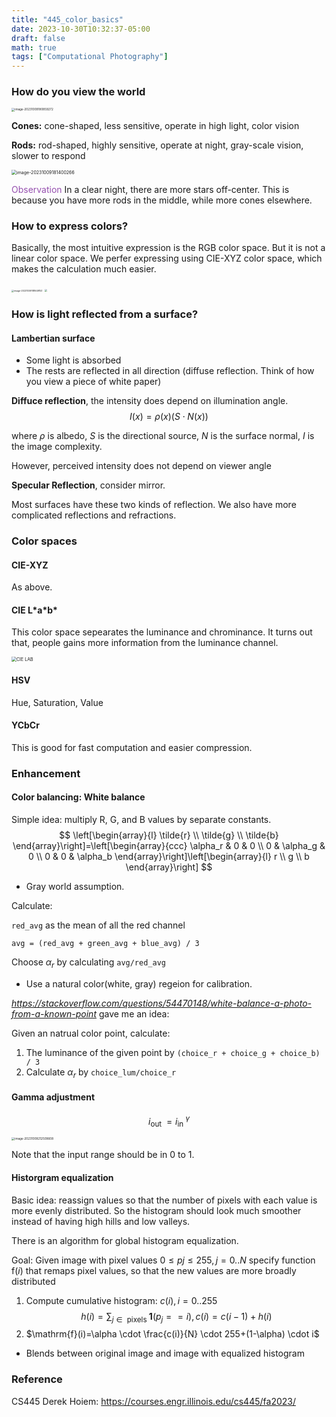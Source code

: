 ```yaml
---
title: "445_color_basics"
date: 2023-10-30T10:32:37-05:00
draft: false
math: true
tags: ["Computational Photography"]
---
```


### How do you view the world

<img src="https://raw.githubusercontent.com/helloboyxxx/images-for-notes/master/uPic/image-20231009180859272.png" alt="image-20231009180859272" style="zoom: 33%;" />

**Cones:** cone-shaped, less sensitive, operate in high light, color vision

**Rods:** rod-shaped, highly sensitive, operate at night, gray-scale vision, slower to respond

<img src="https://raw.githubusercontent.com/helloboyxxx/images-for-notes/master/uPic/image-20231009181400266.png" alt="image-20231009181400266" style="zoom:50%;" />

<span style="color:#9650af">Observation</span> In a clear night, there are more stars off-center. This is because you have more rods in the middle, while more cones elsewhere.



### How to express colors?

Basically, the most intuitive expression is the RGB color space. But it is not a linear color space. We perfer expressing using CIE-XYZ color space, which makes the calculation much easier.

<img src="https://raw.githubusercontent.com/helloboyxxx/images-for-notes/master/uPic/image-20231009181649153.png" alt="image-20231009181649153" style="zoom:25%;" />

<img src="https://github.com/helloboyxxx/images-for-notes/blob/master/uPic/image-20231009182124548.png?raw=true" style="zoom:25%;" />

### How is light reflected from a surface?

#### Lambertian surface

- Some light is absorbed
- The rests are reflected in all direction (diffuse reflection. Think of how you view a piece of white paper)

**Diffuce reflection**, the intensity does depend on illumination angle. 
$$
I(x) = \rho(x)(S\cdot N(x))
$$

where $\rho$ is albedo, $S$ is the directional source, $N$ is the surface normal, $I$ is the image complexity.

However, perceived intensity does not depend on viewer angle

**Specular Reflection**, consider mirror.

Most surfaces have these two kinds of reflection. We also have more complicated reflections and refractions. 



### Color spaces

#### CIE-XYZ

As above.

#### CIE L\*a\*b\*
This color space sepearates the luminance and chrominance. It turns out that, people gains more information from the luminance channel.

<img src="https://raw.githubusercontent.com/helloboyxxx/images-for-notes/master/uPic/image-20231009183932935.png?raw=true" alt="CIE LAB" style="zoom: 50%;" />

#### HSV

Hue, Saturation, Value

#### YCbCr

This is good for fast computation and easier compression.





### Enhancement

#### Color balancing: White balance

Simple idea: multiply R, G, and B values by separate constants.
$$
\left[\begin{array}{l}
\tilde{r} \\
\tilde{g} \\
\tilde{b}
\end{array}\right]=\left[\begin{array}{ccc}
\alpha_r & 0 & 0 \\
0 & \alpha_g & 0 \\
0 & 0 & \alpha_b
\end{array}\right]\left[\begin{array}{l}
r \\
g \\
b
\end{array}\right]
$$

- Gray world assumption. 

Calculate:

`red_avg` as the mean of all the red channel

`avg = (red_avg + green_avg + blue_avg) / 3`

Choose $\alpha_r$ by calculating `avg/red_avg`

- Use a natural color(white, gray) regeion for calibration. 

*https://stackoverflow.com/questions/54470148/white-balance-a-photo-from-a-known-point* gave me an idea: 

Given an natrual color point, calculate:

1. The luminance of the given point by `(choice_r + choice_g + choice_b) / 3`
2. Calculate $\alpha_r$ by `choice_lum/choice_r`



#### Gamma adjustment

$$
i_{\text {out }}=i_{\text {in }}^\gamma
$$

<img src="https://raw.githubusercontent.com/helloboyxxx/images-for-notes/master/uPic/image-20231009212509608.png" alt="image-20231009212509608" style="zoom:33%;" />

Note that the input range should be in 0 to 1. 



#### Historgram equalization

Basic idea:  reassign values so that the number of pixels with each value is more evenly distributed. So the histogram should look much smoother instead of having high hills and low valleys.

There is an algorithm for global histogram equalization. 

Goal: Given image with pixel values $0 \leq p j \leq 255, j=0 . . N$ specify function $\mathrm{f}(i)$ that remaps pixel values, so that the new values are more broadly distributed
1. Compute cumulative histogram: $c(i), i=0 . .255$
$$
h(i)=\sum_{j \in \text { pixels }} \mathbf{1}\left(p_j==i\right), c(i)=c(i-1)+h(i)
$$
2. $\mathrm{f}(i)=\alpha \cdot \frac{c(i)}{N} \cdot 255+(1-\alpha) \cdot i$
- Blends between original image and image with equalized histogram



### Reference

CS445 Derek Hoiem: https://courses.engr.illinois.edu/cs445/fa2023/




